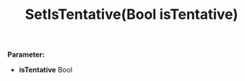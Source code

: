 ﻿---
uid: crmscript_ref_NSAppointmentSyncData_SetIsTentative
title: SetIsTentative(Bool isTentative)
intellisense: NSAppointmentSyncData.SetIsTentative
keywords: NSAppointmentSyncData, GetIsTentative
so.topic: reference
---



**Parameter:** 
 - **isTentative** Bool


